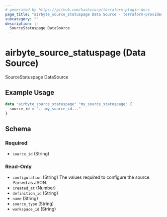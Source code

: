 ```yaml
---
# generated by https://github.com/hashicorp/terraform-plugin-docs
page_title: "airbyte_source_statuspage Data Source - terraform-provider-airbyte"
subcategory: ""
description: |-
  SourceStatuspage DataSource
---
```


# airbyte_source_statuspage (Data Source)

SourceStatuspage DataSource

## Example Usage

```terraform
data "airbyte_source_statuspage" "my_source_statuspage" {
  source_id = "...my_source_id..."
}
```

<!-- schema generated by tfplugindocs -->
## Schema

### Required

- `source_id` (String)

### Read-Only

- `configuration` (String) The values required to configure the source. Parsed as JSON.
- `created_at` (Number)
- `definition_id` (String)
- `name` (String)
- `source_type` (String)
- `workspace_id` (String)
